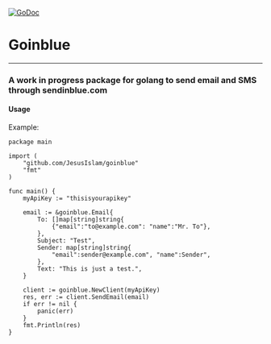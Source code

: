[![GoDoc](https://godoc.org/github.com/JesusIslam/goinblue?status.svg)](https://godoc.org/github.com/JesusIslam/goinblue)

# Goinblue
---------------------------------
### A work in progress package for golang to send email and SMS through sendinblue.com

#### Usage
Example:

```
package main

import (
	"github.com/JesusIslam/goinblue"
	"fmt"
)

func main() {
	myApiKey := "thisisyourapikey"

	email := &goinblue.Email{
		To: []map[string]string{
			{"email":"to@example.com": "name":"Mr. To"},
		},
		Subject: "Test",
		Sender: map[string]string{
			"email":sender@example.com", "name":Sender",
		},
		Text: "This is just a test.",
	}

	client := goinblue.NewClient(myApiKey)
	res, err := client.SendEmail(email)
	if err != nil {
		panic(err)
	}
	fmt.Println(res)
}
```
